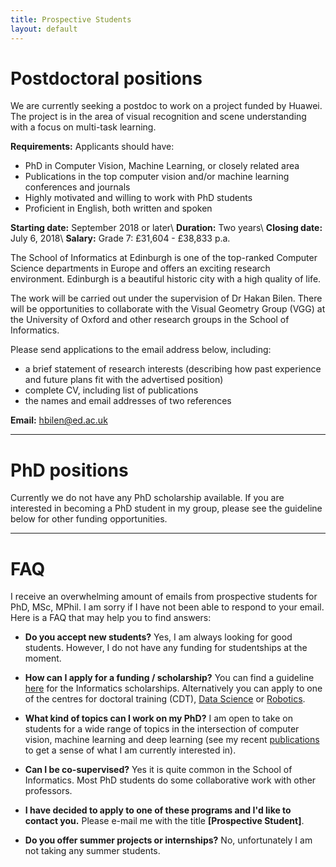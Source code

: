 ```yaml
---
title: Prospective Students 
layout: default
---
```


# Postdoctoral positions
We are currently seeking a postdoc to work on a project funded by Huawei. The project is in the area of visual recognition and scene understanding with a focus on multi-task learning.

**Requirements:** Applicants should have:

- PhD in Computer Vision, Machine Learning, or closely related area
- Publications in the top computer vision and/or machine learning conferences and journals
- Highly motivated and willing to work with PhD students
- Proficient in English, both written and spoken

**Starting date:** September 2018 or later\\
**Duration:** Two years\\
**Closing date:** July 6, 2018\\
**Salary:** Grade 7: £31,604 - £38,833 p.a.

The School of Informatics at Edinburgh is one of the top-ranked Computer Science departments in Europe and offers an exciting research environment. Edinburgh is a beautiful historic city with a high quality of life.

The work will be carried out under the supervision of Dr Hakan Bilen. There will be opportunities to collaborate with the Visual Geometry Group (VGG) at the University of Oxford and other research groups in the School of Informatics.

Please send applications to the email address below, including:
- a brief statement of research interests (describing how past experience and future plans fit with the advertised position)
- complete CV, including list of publications
- the names and email addresses of two references

**Email:** hbilen@ed.ac.uk

---

# PhD positions

Currently we do not have any PhD scholarship available. If you are interested in becoming a PhD student in my group, please see the guideline below for other funding opportunities.


---
# FAQ

I receive an overwhelming amount of emails from prospective students for PhD, MSc, MPhil. I am sorry if I have not been able to respond to your email. Here is a FAQ that may help you to find answers:

- **Do you accept new students?** Yes, I am always looking for good students. However, I do not have any funding for studentships at the moment.

- **How can I apply for a funding / scholarship?** You can find a guideline [here](https://www.ed.ac.uk/informatics/postgraduate/apply) for the Informatics scholarships. Alternatively you can apply to one of the centres for doctoral training (CDT), [Data Science](http://datascience.inf.ed.ac.uk/) or [Robotics](http://www.edinburgh-robotics.org/).

- **What kind of topics can I work on my PhD?** I am open to take on students for a wide range of topics in the intersection of computer vision, machine learning and deep learning (see my recent [publications](../publications/index.html) to get a sense of what I am currently interested in).

- **Can I be co-supervised?** Yes it is quite common in the School of Informatics. Most PhD students do some collaborative work with other professors.

- **I have decided to apply to one of these programs and I'd like to contact you.** Please e-mail me with the title **[Prospective Student]**. 

- **Do you offer summer projects or internships?** No, unfortunately I am not taking any summer students.

<!---

## PhD Studentship: Computer vision and Machine learning in the University of Edinburgh

We are seeking an exceptional UK/EU PhD candidate to study in the prestigious in the Institute of Perception, Action and Behaviour ([IPAB](http://web.inf.ed.ac.uk/ipab)) at the University of Edinburgh. The successful candidate will have an opportunity to work on cutting-edge computer vision and machine learning research projects using Deep Learning. The goal of this project is to develop the next generation of deep learning systems for computer vision with a focus on multiple-task learning from videos. The successful candidate will have the opportunity to collaborate with leading computer vision and machine learning groups in the UK and Europe.

**PhD candidate requirements:** We are looking for creative and motivated applicants with, or expected to obtain soon, a 1st Class Honours degree in a relevant discipline, including Informatics, Computer Science, Electrical Engineering but not limited to. Basic programming skills (python, c++, MATLAB) are required. Previous experience on machine learning and computer vision, for example object and action classification, is appreciated but not a requirement.

**Funding:** This is a University of Edinburgh funded award and will provide an annual stipend for three years of £14,553 per year (subject to confirmation), plus University fees for UK/EU students. Any eligible non-EU candidates must fund the remainder of the overseas tuition fee.

**Application:** If you are interested in the position, please provide a CV, a personal statement detailing your research interests and reasons for applying (max 1 page), marks for your degree(s) and an email address for one academic reference. The application deadline is November 17, 2017 and the expected start date for the position is February 2018. All documents should be in electronic format and sent via e-mail to me with the title **[PhD Studentship Application]**. 

**Please only email me if you are a UK or EU citizen for this position unless you can pay the overseas tuition fee from your own budget.** -->
